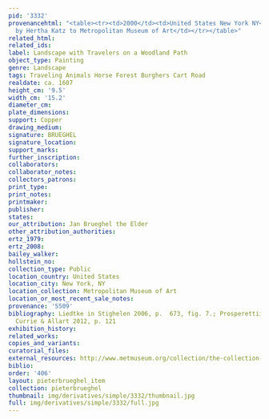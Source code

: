 ```yaml
---
pid: '3332'
provenancehtml: "<table><tr><td>2000</td><td>United States New York NY</td><td>Bequeathed
  by Hertha Katz to Metropolitan Museum of Art</td></tr></table>"
related_html:
related_ids:
label: Landscape with Travelers on a Woodland Path
object_type: Painting
genre: Landscape
tags: Traveling Animals Horse Forest Burghers Cart Road
realdate: ca. 1607
height_cm: '9.5'
width_cm: '15.2'
diameter_cm:
plate_dimensions:
support: Copper
drawing_medium:
signature: BRUEGHEL
signature_location:
support_marks:
further_inscription:
collaborators:
collaborator_notes:
collectors_patrons:
print_type:
print_notes:
printmaker:
publisher:
states:
our_attribution: Jan Brueghel the Elder
other_attribution_authorities:
ertz_1979:
ertz_2008:
bailey_walker:
hollstein_no:
collection_type: Public
location_country: United States
location_city: New York, NY
location_collection: Metropolitan Museum of Art
location_or_most_recent_sale_notes:
provenance: '5509'
bibliography: Liedtke in Stighelen 2006, p.  673, fig. 7.; Prosperettii 2009, p. 4;
  Currie & Allart 2012, p. 121
exhibition_history:
related_works:
copies_and_variants:
curatorial_files:
external_resources: http://www.metmuseum.org/collection/the-collection-online/search/438465
biblio:
order: '406'
layout: pieterbrueghel_item
collection: pieterbrueghel
thumbnail: img/derivatives/simple/3332/thumbnail.jpg
full: img/derivatives/simple/3332/full.jpg
---
```

